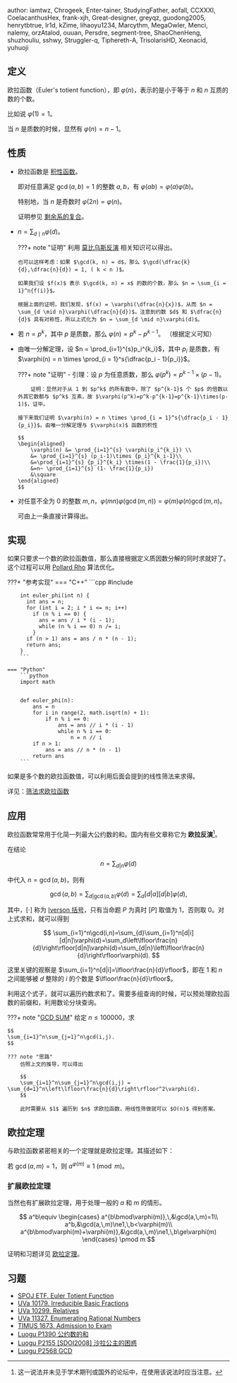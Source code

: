author: iamtwz, Chrogeek, Enter-tainer, StudyingFather, aofall, CCXXXI, CoelacanthusHex, frank-xjh, Great-designer, greyqz, guodong2005, henrytbtrue, Ir1d, kZime, lihaoyu1234, Marcythm, MegaOwIer, Menci, nalemy, orzAtalod, ouuan, Persdre, segment-tree, ShaoChenHeng, shuzhouliu, sshwy, Struggler-q, Tiphereth-A, TrisolarisHD, Xeonacid, yuhuoji

## 定义

欧拉函数（Euler's totient function），即 $\varphi(n)$，表示的是小于等于 $n$ 和 $n$ 互质的数的个数。

比如说 $\varphi(1) = 1$。

当 $n$ 是质数的时候，显然有 $\varphi(n) = n - 1$。

## 性质

-   欧拉函数是 [积性函数](./basic.md#积性函数)。

    即对任意满足 $\gcd(a, b) = 1$ 的整数 $a,b$，有 $\varphi(ab) = \varphi(a)\varphi(b)$。

    特别地，当 $n$ 是奇数时 $\varphi(2n) = \varphi(n)$。

    证明参见 [剩余系的复合](./basic.md#剩余系的复合)。

-   $n = \sum_{d \mid n}{\varphi(d)}$。

    ???+ note "证明"
        利用 [莫比乌斯反演](./mobius.md) 相关知识可以得出。
        
        也可以这样考虑：如果 $\gcd(k, n) = d$，那么 $\gcd(\dfrac{k}{d},\dfrac{n}{d}) = 1, ( k < n )$。
        
        如果我们设 $f(x)$ 表示 $\gcd(k, n) = x$ 的数的个数，那么 $n = \sum_{i = 1}^n{f(i)}$。
        
        根据上面的证明，我们发现，$f(x) = \varphi(\dfrac{n}{x})$，从而 $n = \sum_{d \mid n}\varphi(\dfrac{n}{d})$。注意到约数 $d$ 和 $\dfrac{n}{d}$ 具有对称性，所以上式化为 $n = \sum_{d \mid n}\varphi(d)$。

-   若 $n = p^k$，其中 $p$ 是质数，那么 $\varphi(n) = p^k - p^{k - 1}$。
    （根据定义可知）

-   由唯一分解定理，设 $n = \prod_{i=1}^{s}p_i^{k_i}$，其中 $p_i$ 是质数，有 $\varphi(n) = n \times \prod_{i = 1}^s{\dfrac{p_i - 1}{p_i}}$。

    ???+ note "证明"
        -   引理：设 $p$ 为任意质数，那么 $\varphi(p^k)=p^{k-1}\times(p-1)$。
        
            证明：显然对于从 1 到 $p^k$ 的所有数中，除了 $p^{k-1}$ 个 $p$ 的倍数以外其它数都与 $p^k$ 互素，故 $\varphi(p^k)=p^k-p^{k-1}=p^{k-1}\times(p-1)$，证毕。
        
        接下来我们证明 $\varphi(n) = n \times \prod_{i = 1}^s{\dfrac{p_i - 1}{p_i}}$。由唯一分解定理与 $\varphi(x)$ 函数的积性
        
        $$
        \begin{aligned}
            \varphi(n) &= \prod_{i=1}^{s} \varphi(p_i^{k_i}) \\
            &= \prod_{i=1}^{s} (p_i-1)\times {p_i}^{k_i-1}\\
            &=\prod_{i=1}^{s} {p_i}^{k_i} \times(1 - \frac{1}{p_i})\\
            &=n~ \prod_{i=1}^{s} (1- \frac{1}{p_i})
            &\square
        \end{aligned}
        $$

-   对任意不全为 $0$ 的整数 $m,n$，$\varphi(mn)\varphi(\gcd(m,n))=\varphi(m)\varphi(n)\gcd(m,n)$。

    可由上一条直接计算得出。

## 实现

如果只要求一个数的欧拉函数值，那么直接根据定义质因数分解的同时求就好了。这个过程可以用 [Pollard Rho](./pollard-rho.md) 算法优化。

???+ "参考实现"
    === "C++"
        ```cpp
        #include <cmath>
        
        int euler_phi(int n) {
          int ans = n;
          for (int i = 2; i * i <= n; i++)
            if (n % i == 0) {
              ans = ans / i * (i - 1);
              while (n % i == 0) n /= i;
            }
          if (n > 1) ans = ans / n * (n - 1);
          return ans;
        }
        ```
    
    === "Python"
        ```python
        import math
        
        
        def euler_phi(n):
            ans = n
            for i in range(2, math.isqrt(n) + 1):
                if n % i == 0:
                    ans = ans // i * (i - 1)
                    while n % i == 0:
                        n = n // i
            if n > 1:
                ans = ans // n * (n - 1)
            return ans
        ```

如果是多个数的欧拉函数值，可以利用后面会提到的线性筛法来求得。

详见：[筛法求欧拉函数](./sieve.md#筛法求欧拉函数)

## 应用

欧拉函数常常用于化简一列最大公约数的和。国内有些文章称它为 **欧拉反演**[^1]。

在结论

$$
n=\sum_{d|n}\varphi(d)
$$

中代入 $n=\gcd(a,b)$，则有

$$
\gcd(a,b) = \sum_{d|\gcd(a,b)}\varphi(d) = \sum_d [d|a][d|b]\varphi(d),
$$

其中，$[\cdot]$ 称为 [Iverson 括号](https://mathworld.wolfram.com/IversonBracket.html)，只有当命题 $P$ 为真时 $[P]$ 取值为 $1$，否则取 $0$。对上式求和，就可以得到

$$
\sum_{i=1}^n\gcd(i,n)=\sum_{d}\sum_{i=1}^n[d|i][d|n]\varphi(d)=\sum_d\left\lfloor\frac{n}{d}\right\rfloor[d|n]\varphi(d)=\sum_{d|n}\left\lfloor\frac{n}{d}\right\rfloor\varphi(d).
$$

这里关键的观察是 $\sum_{i=1}^n[d|i]=\lfloor\frac{n}{d}\rfloor$，即在 $1$ 和 $n$ 之间能够被 $d$ 整除的 $i$ 的个数是 $\lfloor\frac{n}{d}\rfloor$。

利用这个式子，就可以遍历约数求和了。需要多组查询的时候，可以预处理欧拉函数的前缀和，利用数论分块查询。

???+ note "[GCD SUM](https://www.luogu.com.cn/problem/P2398)"
    给定 $n\le 100000$，求
    
    $$
    \sum_{i=1}^n\sum_{j=1}^n\gcd(i,j).
    $$
    
    ??? note "思路"
        仿照上文的推导，可以得出
        
        $$
        \sum_{i=1}^n\sum_{j=1}^n\gcd(i,j) = \sum_{d=1}^n\left\lfloor\frac{n}{d}\right\rfloor^2\varphi(d).
        $$
        
        此时需要从 $1$ 遍历到 $n$ 求欧拉函数，用线性筛做就可以 $O(n)$ 得到答案。

## 欧拉定理

与欧拉函数紧密相关的一个定理就是欧拉定理。其描述如下：

若 $\gcd(a, m) = 1$，则 $a^{\varphi(m)} \equiv 1 \pmod{m}$。

### 扩展欧拉定理

当然也有扩展欧拉定理，用于处理一般的 $a$ 和 $m$ 的情形。

$$
a^b\equiv
\begin{cases}
a^{b\bmod\varphi(m)},\,&\gcd(a,\,m)=1\\
a^b,&\gcd(a,\,m)\ne1,\,b<\varphi(m)\\
a^{b\bmod\varphi(m)+\varphi(m)},&\gcd(a,\,m)\ne1,\,b\ge\varphi(m)
\end{cases}
\pmod m
$$

证明和习题详见 [欧拉定理](./fermat.md)。

## 习题

-   [SPOJ ETF. Euler Totient Function](http://www.spoj.com/problems/ETF/)
-   [UVa 10179. Irreducible Basic Fractions](http://uva.onlinejudge.org/index.php?option=onlinejudge&page=show_problem&problem=1120)
-   [UVa 10299. Relatives](http://uva.onlinejudge.org/index.php?option=onlinejudge&page=show_problem&problem=1240)
-   [UVa 11327. Enumerating Rational Numbers](http://uva.onlinejudge.org/index.php?option=com_onlinejudge&Itemid=8&page=show_problem&problem=2302)
-   [TIMUS 1673. Admission to Exam](http://acm.timus.ru/problem.aspx?space=1&num=1673)
-   [Luogu P1390 公约数的和](https://www.luogu.com.cn/problem/P1390)
-   [Luogu P2155 \[SDOI2008\] 沙拉公主的困惑](https://www.luogu.com.cn/problem/P2155)
-   [Luogu P2568 GCD](https://www.luogu.com.cn/problem/P2568)

[^1]: 这一说法并未见于学术期刊或国外的论坛中，在使用该说法时应当注意。
